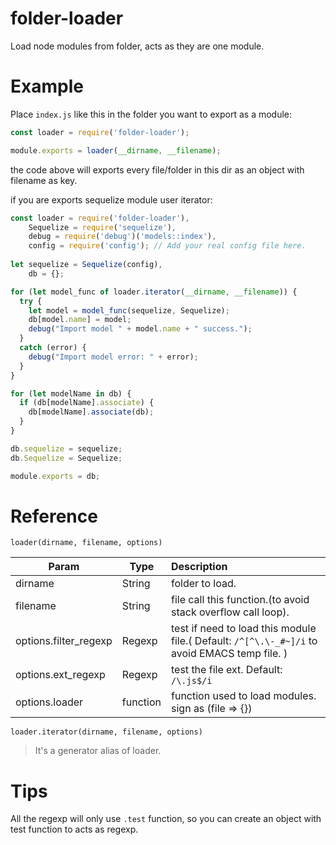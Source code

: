 # folder-loader
Load node modules from folder, acts as they are one module.

# Example

Place `index.js` like this in the folder you want to export as a module:

```Javascript
const loader = require('folder-loader');

module.exports = loader(__dirname, __filename);
```

the code above will exports every file/folder in this dir as an object with filename as key.

if you are exports sequelize module user iterator:

```Javascript
const loader = require('folder-loader'),
    Sequelize = require('sequelize'),
    debug = require('debug')('models::index'),
    config = require('config'); // Add your real config file here.
    
let sequelize = Sequelize(config),
    db = {};

for (let model_func of loader.iterator(__dirname, __filename)) {
  try {
    let model = model_func(sequelize, Sequelize);
    db[model.name] = model;
    debug("Import model " + model.name + " success.");
  }
  catch (error) {
    debug("Import model error: " + error);
  }
}

for (let modelName in db) {
  if (db[modelName].associate) {
    db[modelName].associate(db);
  }
}

db.sequelize = sequelize;
db.Sequelize = Sequelize;

module.exports = db;
```
# Reference

`loader(dirname, filename, options)`

Param | Type | Description
----- | ---- |:----
dirname | String | folder to load.
filename | String | file call this function.(to avoid stack overflow call loop).
options.filter_regexp | Regexp | test if need to load this module file.( Default: `/^[^\.\-_#~]/i` to avoid EMACS temp file. )
options.ext_regexp | Regexp | test the file ext. Default: `/\.js$/i`
options.loader | function | function used to load modules. sign as (file => {})

`loader.iterator(dirname, filename, options)`

> It's a generator alias of loader.

# Tips

All the regexp will only use `.test` function, so you can create an object with test function to acts as regexp.